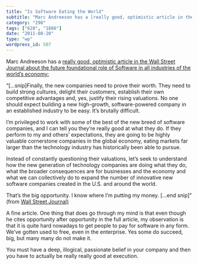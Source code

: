 ```yaml
---
title: "Is Software Eating the World"
subtitle: "Marc Andreeson has a [really good, optimistic article in the Wall Street Journal about the future fo..."
category: "298"
tags: ["628", "1886"]
date: "2011-08-20"
type: "wp"
wordpress_id: 507
---
```

Marc Andreeson has a [really good, optimistic article in the Wall Street Journal about the future foundational role of Software in all industries of the world’s economy:](http://online.wsj.com/article/SB10001424053111903480904576512250915629460.html)

> 

“[…snip]Finally, the new companies need to prove their worth. They need to build strong cultures, delight their customers, establish their own competitive advantages and, yes, justify their rising valuations. No one should expect building a new high-growth, software-powered company in an established industry to be easy. It’s brutally difficult.

I’m privileged to work with some of the best of the new breed of software companies, and I can tell you they’re really good at what they do. If they perform to my and others’ expectations, they are going to be highly valuable cornerstone companies in the global economy, eating markets far larger than the technology industry has historically been able to pursue.

Instead of constantly questioning their valuations, let’s seek to understand how the new generation of technology companies are doing what they do, what the broader consequences are for businesses and the economy and what we can collectively do to expand the number of innovative new software companies created in the U.S. and around the world.

That’s the big opportunity. I know where I’m putting my money. […end snip]” (from [Wall Street Journal)](http://online.wsj.com/article/SB10001424053111903480904576512250915629460.html)

A fine article. One thing that does go through my mind is that even though he cites opportunity after opportunity in the full article, my observation is that it is quite hard nowadays to get people to pay for software in any form. We’ve gotten used to free, even in the enterprise. Yes some do succeed, big, but many many do not make it.

You must have a deep, illogical, passionate belief in your company and then you have to actually be really really good at execution.